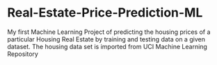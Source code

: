 # Real-Estate-Price-Prediction-ML
My first Machine Learning Project of predicting the housing prices of a particular Housing Real Estate by training and testing data on a given dataset. 
The housing data set is imported from UCI Machine Learning Repository
